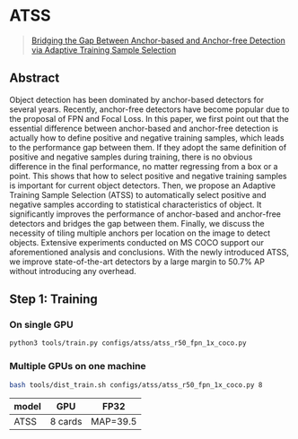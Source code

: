 # ATSS

> [Bridging the Gap Between Anchor-based and Anchor-free Detection via Adaptive Training Sample Selection](https://arxiv.org/abs/1912.02424)

<!-- [ALGORITHM] -->

## Abstract

Object detection has been dominated by anchor-based detectors for several years. Recently, anchor-free detectors have become popular due to the proposal of FPN and Focal Loss. In this paper, we first point out that the essential difference between anchor-based and anchor-free detection is actually how to define positive and negative training samples, which leads to the performance gap between them. If they adopt the same definition of positive and negative samples during training, there is no obvious difference in the final performance, no matter regressing from a box or a point. This shows that how to select positive and negative training samples is important for current object detectors. Then, we propose an Adaptive Training Sample Selection (ATSS) to automatically select positive and negative samples according to statistical characteristics of object. It significantly improves the performance of anchor-based and anchor-free detectors and bridges the gap between them. Finally, we discuss the necessity of tiling multiple anchors per location on the image to detect objects. Extensive experiments conducted on MS COCO support our aforementioned analysis and conclusions. With the newly introduced ATSS, we improve state-of-the-art detectors by a large margin to 50.7% AP without introducing any overhead.

## Step 1: Training

### On single GPU

```bash
python3 tools/train.py configs/atss/atss_r50_fpn_1x_coco.py
```

### Multiple GPUs on one machine

```bash
bash tools/dist_train.sh configs/atss/atss_r50_fpn_1x_coco.py 8
```

|   model  |     GPU     | FP32                                 | 
|----------| ----------- | ------------------------------------ |
|   ATSS   | 8 cards     | MAP=39.5                             |

